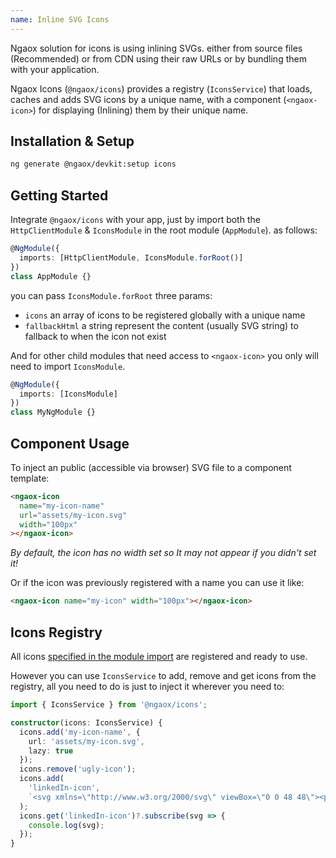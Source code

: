 ```yaml
---
name: Inline SVG Icons
---
```


Ngaox solution for icons is using inlining SVGs. either from source files (Recommended)
or from CDN using their raw URLs or by bundling them with your application.

Ngaox Icons (`@ngaox/icons`) provides a registry (`IconsService`) that loads, caches and adds SVG icons by a unique name,
with a component (`<ngaox-icon>`) for displaying (Inlining) them by their unique name.

## Installation & Setup

```bash
ng generate @ngaox/devkit:setup icons
```

## Getting Started

Integrate `@ngaox/icons` with your app, just by import both the `HttpClientModule` & `IconsModule` in the root module (`AppModule`).
as follows:

```ts
@NgModule({
  imports: [HttpClientModule, IconsModule.forRoot()]
})
class AppModule {}
```

you can pass `IconsModule.forRoot` three params:

- `icons` an array of icons to be registered globally with a unique name
- `fallbackHtml` a string represent the content (usually SVG string) to fallback to when the icon not exist

And for other child modules that need access to `<ngaox-icon>` you only will need to import `IconsModule`.

```ts
@NgModule({
  imports: [IconsModule]
})
class MyNgModule {}
```

## Component Usage

To inject an public (accessible via browser) SVG file to a component template:

```html
<ngaox-icon
  name="my-icon-name"
  url="assets/my-icon.svg"
  width="100px"
></ngaox-icon>
```

_By default, the icon has no width set so It may not appear if you didn't set it!_

Or if the icon was previously registered with a name you can use it like:

```html
<ngaox-icon name="my-icon" width="100px"></ngaox-icon>
```

## Icons Registry

All icons [specified in the module import](#manual-setup) are registered and ready to use.

However you can use `IconsService` to add, remove and get icons from the registry, all you need to do is just to inject it wherever you need to:

```ts
import { IconsService } from '@ngaox/icons';

constructor(icons: IconsService) {
  icons.add('my-icon-name', {
    url: 'assets/my-icon.svg',
    lazy: true
  });
  icons.remove('ugly-icon');
  icons.add(
    'linkedIn-icon',
    `<svg xmlns=\"http://www.w3.org/2000/svg\" viewBox=\"0 0 48 48\"><path d=\"M8.421,14h0.052l0,0C11.263,14,13,12,13,9.5C12.948,6.945,11.263,5,8.526,5S4,6.945,4,9.5C4,12,5.736,14,8.421,14z M4,17h9v26H4V17z M44,26.5c0-5.247-4.253-9.5-9.5-9.5c-3.053,0-5.762,1.446-7.5,3.684V17h-9v26h9V28l0,0c0-2.209,1.791-4,4-4s4,1.791,4,4v15h9C44,43,44,27.955,44,26.5z\"/></svg>`
  );
  icons.get('linkedIn-icon')?.subscribe(svg => {
    console.log(svg);
  });
}
```
